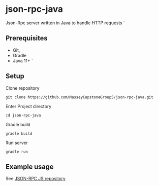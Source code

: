 # json-rpc-java

Json-Rpc server written in Java to handle HTTP requests
`

## Prerequisites

* Git,
* Gradle
* Java 11+
  `

## Setup

Clone repository

    git clone https://github.com/MasseyCapstoneGroup5/json-rpc-java.git

Enter Project directory

    cd json-rpc-java

Gradle build

    gradle build

Run server

    gradle run


## Example usage
See [JSON-RPC JS repository](https://github.com/MasseyCapstoneGroup5/json-rpc-js-sdk)
